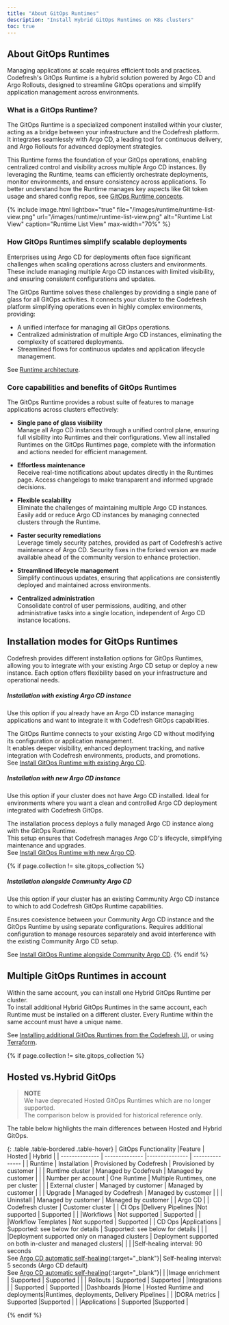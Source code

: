 ```yaml
---
title: "About GitOps Runtimes"
description: "Install Hybrid GitOps Runtimes on K8s clusters"
toc: true
---
```



## About GitOps Runtimes
Managing applications at scale requires efficient tools and practices. Codefresh's GitOps Runtime is a hybrid solution powered by Argo CD and Argo Rollouts, designed to streamline GitOps operations and simplify application management across environments.

### What is a GitOps Runtime?
The GitOps Runtime is a specialized component installed within your cluster, acting as a bridge between your infrastructure and the Codefresh platform. It integrates seamlessly with Argo CD, a leading tool for continuous delivery, and Argo Rollouts for advanced deployment strategies.

This Runtime forms the foundation of your GitOps operations, enabling centralized control and visibility across multiple Argo CD instances.
By leveraging the Runtime, teams can efficiently orchestrate deployments, monitor environments, and ensure consistency across applications. To better understand how the Runtime manages key aspects like Git token usage and shared config repos, see [GitOps Runtime concepts]({{site.baseurl}}/docs/installation/gitops/runtime-concepts/).

{% include
   image.html
   lightbox="true"
   file="/images/runtime/runtime-list-view.png"
 url="/images/runtime/runtime-list-view.png"
  alt="Runtime List View"
  caption="Runtime List View"
  max-width="70%"
%}


### How GitOps Runtimes simplify scalable deployments
Enterprises using Argo CD for deployments often face significant challenges when scaling operations across clusters and environments. These include managing multiple Argo CD instances with limited visibility, and ensuring consistent configurations and updates.

The GitOps Runtime solves these challenges by providing a single pane of glass for all GitOps activities. It connects your cluster to the Codefresh platform simplifying operations even in highly complex environments, providing:
* A unified interface for managing all GitOps operations.
* Centralized administration of multiple Argo CD instances, eliminating the complexity of scattered deployments.
* Streamlined flows for continuous updates and application lifecycle management.

See [Runtime architecture]({{site.baseurl}}/docs/installation/gitops/runtime-architecture/).

### Core capabilities and benefits of GitOps Runtimes
The GitOps Runtime provides a robust suite of features to manage applications across clusters effectively:

* **Single pane of glass visibility**  
  Manage all Argo CD instances through a unified control plane, ensuring full visibility into Runtimes and their configurations.
  View all installed Runtimes on the GitOps Runtimes page, complete with the information and actions needed for efficient management.

* **Effortless maintenance**  
  Receive real-time notifications about updates directly in the Runtimes page. Access changelogs to make transparent and informed upgrade decisions.

* **Flexible scalability**  
  Eliminate the challenges of maintaining multiple Argo CD instances. Easily add or reduce Argo CD instances by managing connected clusters through the Runtime.

* **Faster security remediations**  
  Leverage timely security patches, provided as part of Codefresh’s active maintenance of Argo CD. Security fixes in the forked version are made available ahead of the community version to enhance protection.

* **Streamlined lifecycle management**  
  Simplify continuous updates, ensuring that applications are consistently deployed and maintained across environments.

* **Centralized administration**  
  Consolidate control of user permissions, auditing, and other administrative tasks into a single location, independent of Argo CD instance locations.



## Installation modes for GitOps Runtimes
Codefresh provides different installation options for GitOps Runtimes, allowing you to integrate with your existing Argo CD setup or deploy a new instance. Each option offers flexibility based on your infrastructure and operational needs.

##### Installation with existing Argo CD instance
Use this option if you already have an Argo CD instance managing applications and want to integrate it with Codefresh GitOps capabilities.

The GitOps Runtime connects to your existing Argo CD without modifying its configuration or application management.  
It enables deeper visibility, enhanced deployment tracking, and native integration with Codefresh environments, products, and promotions.  
See [Install GitOps Runtime with existing Argo CD]({{site.baseurl}}/docs/installation/gitops/runtime-install-with-existing-argo-cd/).

##### Installation with new Argo CD instance
Use this option if your cluster does not have Argo CD installed. Ideal for environments where you want a clean and controlled Argo CD deployment integrated with Codefresh GitOps.

The installation process deploys a fully managed Argo CD instance along with the GitOps Runtime.  
This setup ensures that Codefresh manages Argo CD's lifecycle, simplifying maintenance and upgrades.  
See [Install GitOps Runtime with new Argo CD]({{site.baseurl}}/docs/installation/gitops/hybrid-gitops-helm-installation/).

{% if page.collection != site.gitops_collection %}
##### Installation alongside Community Argo CD
Use this option if your cluster has an existing Community Argo CD instance to which to add Codefresh GitOps Runtime capabilities. 

Ensures coexistence between your Community Argo CD instance and the GitOps Runtime by using separate configurations.
Requires additional configuration to manage resources separately and avoid interference with the existing Community Argo CD setup.  

See [Install GitOps Runtime alongside Community Argo CD]({{site.baseurl}}/docs/installation/gitops/argo-with-gitops-side-by-side/).
{% endif %}



## Multiple GitOps Runtimes in account
Within the same account, you can install one Hybrid GitOps Runtime per cluster.  
To install additional Hybrid GitOps Runtimes in the same account, each Runtime must be installed on a different cluster. Every Runtime within the same account must have a unique name.

See [Installing additional GitOps Runtimes from the Codefresh UI]({{site.baseurl}}/docs/installation/gitops/hybrid-gitops-helm-installation#install-additional-gitops-runtimes-in-account), or using [Terraform]({{site.baseurl}}/docs/installation/gitops/hybrid-gitops-helm-installation/#install-gitops-runtime-via-terraform).

<!--- ## Hosted GitOps
The SaaS version of GitOps, Hosted GitOps has Argo CD installed in the Codefresh cluster.

Hosted GitOps Runtime is installed and provisioned in a Codefresh cluster, and managed by Codefresh.  
Hosted environments are full-cloud environments, where all updates and improvements are managed by Codefresh, with zero-maintenance overhead for you as the customer.  
Currently, you can add one Hosted GitOps Runtime per account.
For the architecture, see [Hosted GitOps Runtime architecture]({{site.baseurl}}/docs/installation/gitops/runtime-architecture/).

  
{% include
 image.html
 lightbox="true"
 file="/images/runtime/hosted-gitops-initial-view.png"
 url="/images/runtime/hosted-gitops-initial-view.png"
 alt="Hosted GitOps runtime setup"
 caption="Hosted GitOps runtime setup"
    max-width="80%"
%} 

  For more information on how to set up the hosted environment, including provisioning hosted runtimes, see [Set up Hosted GitOps]({{site.baseurl}}/docs/installation/gitops/hosted-runtime/).  

## Hybrid GitOps
The hybrid version of GitOps, has Argo CD installed in the customer's cluster.    
Hybrid GitOps is installed in the customer's cluster, and managed by the customer.  

The Hybrid GitOps Runtime is optimal for organizations with security constraints, wanting to manage CI/CD operations within their premises. Hybrid GitOps strikes the perfect balance between security, flexibility, and ease of use. Codefresh maintains and manages most aspects of the platform, apart from installing and upgrading Hybrid GitOps Runtimes which are managed by the customer.  

Hybrid GitOps Runtime installation includes a forked version of the Argo Project with its components: Argo CD, Argo Rollouts, Argo Workflows and Argo Events.

-->


{% if page.collection != site.gitops_collection %}

## Hosted vs.Hybrid GitOps 

>**NOTE**  
We have deprecated Hosted GitOps Runtimes which are no longer supported.  
The comparison below is provided for historical reference only.

The table below highlights the main differences between Hosted and Hybrid GitOps.

{: .table .table-bordered .table-hover}
| GitOps Functionality           |Feature             |  Hosted                    | Hybrid |
| --------------          | --------------     |---------------             | --------------- |
| Runtime                 | Installation       | Provisioned by Codefresh   | Provisioned by customer       |
|                         | Runtime cluster    | Managed by Codefresh       | Managed by customer       |
|                         | Number per account | One Runtime                | Multiple Runtimes, one per cluster            |
|                         | External cluster   | Managed by customer        | Managed by customer         |
|                         | Upgrade            | Managed by Codefresh       | Managed by customer |
|                         | Uninstall          | Managed by customer        | Managed by customer |
| Argo CD                 |                    | Codefresh cluster          | Customer cluster  |
| CI Ops                  |Delivery Pipelines |Not supported               | Supported  |
|                         |Workflows           | Not supported              | Supported  |
|                         |Workflow Templates  | Not supported              | Supported  |
| CD  Ops                 |Applications        | Supported: see below for details                  | Supported: see below for details |
|                         |                    |Deployment supported only on managed clusters | Deployment supported on both in-cluster and managed clusters|
|                         |                     |Self-healing interval: 90 seconds<br>See [Argo CD automatic self-healing](https://argo-cd.readthedocs.io/en/stable/user-guide/auto_sync/#automatic-self-healing){:target="\_blank"}| Self-healing interval:  5 seconds (Argo CD default)<br>See [Argo CD automatic self-healing](https://argo-cd.readthedocs.io/en/stable/user-guide/auto_sync/#automatic-self-healing){:target="\_blank"}|
|                         |Image enrichment    | Supported                  | Supported  |
|                         | Rollouts           | Supported                  |  Supported  |
|Integrations             |                    | Supported                  | Supported  |
|Dashboards               |Home                | Hosted Runtime and deployments|Runtimes, deployments, Delivery Pipelines |
|                         |DORA metrics        | Supported                 |Supported        |
|                         |Applications        | Supported                 |Supported        |  


{% endif %}

